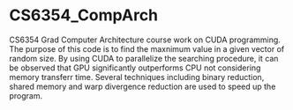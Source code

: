 # CS6354_CompArch
CS6354 Grad Computer Architecture course work on CUDA programming.
The purpose of this code is to find the maxnimum value in a given vector of random size.
By using CUDA to parallelize the searching procedure, it can be observed that GPU significantly outperforms CPU not considering memory transferr time.
Several techniques including binary reduction, shared memory and warp divergence reduction are used to speed up the program.
